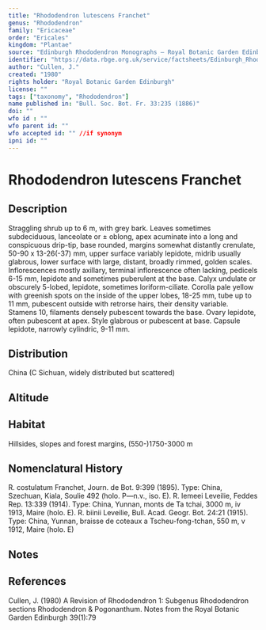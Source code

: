 ```yaml
---
title: "Rhododendron lutescens Franchet"
genus: "Rhododendron"
family: "Ericaceae"
order: "Ericales"
kingdom: "Plantae"
source: "Edinburgh Rhododendron Monographs – Royal Botanic Garden Edinburgh"
identifier: "https://data.rbge.org.uk/service/factsheets/Edinburgh_Rhododendron_Monographs.xhtml"
author: "Cullen, J."
created: "1980"
rights holder: "Royal Botanic Garden Edinburgh"
license: ""
tags: ["taxonomy", "Rhododendron"]
name published in: "Bull. Soc. Bot. Fr. 33:235 (1886)"
doi: ""
wfo id : ""
wfo parent id: ""
wfo accepted id: "" //if synonym                      
ipni id: ""
---
```


                       

# Rhododendron lutescens Franchet

## Description
Straggling shrub up to 6 m, with grey bark. Leaves sometimes subdeciduous, lanceolate or ± oblong, apex acuminate into a long and conspicuous drip-tip, base rounded, margins somewhat distantly crenulate, 50-90 x 13-26(-37) mm, upper surface variably lepidote, midrib usually glabrous, lower surface with large, distant, broadly rimmed, golden scales. Inflorescences mostly axillary, terminal inflorescence often lacking, pedicels 6-15 mm, lepidote and sometimes puberulent at the base. Calyx undulate or obscurely 5-lobed, lepidote, sometimes loriform-ciliate. Corolla pale yellow with greenish spots on the inside of the upper lobes, 18-25 mm, tube up to 11 mm, pubescent outside with retrorse hairs, their density variable. Stamens 10, filaments densely pubescent towards the base. Ovary lepidote, often pubescent at apex. Style glabrous or pubescent at base. Capsule lepidote, narrowly cylindric, 9-11 mm.

## Distribution
China (C Sichuan, widely distributed but scattered)

## Altitude


## Habitat
Hillsides, slopes and forest margins, (550-)1750-3000 m

## Nomenclatural History
R. costulatum Franchet, Journ. de Bot. 9:399 (1895). Type: China, Szechuan, Kiala, Soulie 492 (holo. P—n.v., iso. E). R. lemeei Leveilie, Feddes Rep. 13:339 (1914). Type: China, Yunnan, monts de Ta tchai, 3000 m, iv 1913, Maire (holo. E). R. biinii Leveilie, Bull. Acad. Geogr. Bot. 24:21 (1915). Type: China, Yunnan, braisse de coteaux a Tscheu-fong-tchan, 550 m, v 1912, Maire (holo. E)
                       
## Notes


## References

Cullen, J. (1980) A Revision of Rhododendron 1: Subgenus Rhododendron sections Rhododendron & Pogonanthum. Notes from the Royal Botanic Garden Edinburgh 39(1):79
